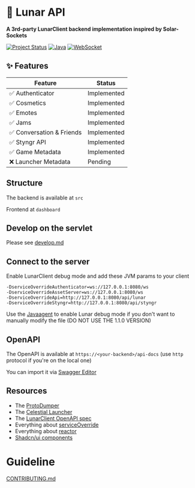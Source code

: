 # 🌙 Lunar API

**A 3rd-party LunarClient backend implementation inspired by Solar-Sockets**

[![Project Status](https://img.shields.io/badge/status-active-brightgreen.svg)]()
[![Java](https://img.shields.io/badge/Java-21+-orange?logo=openjdk)]()
[![WebSocket](https://img.shields.io/badge/WebSocket-API-blue?logo=websocket)]()

## ✨ Features

| Feature                  | Status      |
|--------------------------|-------------|
| ✅ Authenticator          | Implemented |
| ✅ Cosmetics              | Implemented |
| ✅ Emotes                 | Implemented |
| ✅ Jams                   | Implemented |
| ✅ Conversation & Friends | Implemented |
| ✅ Styngr API             | Implemented |
| ✅ Game Metadata          | Implemented |
| ❌ Launcher Metadata      | Pending     |


## Structure

The backend is available at `src`

Frontend at `dashboard`

## Develop on the servlet

Please see [develop.md](docs/develop.md)

## Connect to the server

Enable LunarClient debug mode and add these JVM params to your client

```text
-DserviceOverrideAuthenticator=ws://127.0.0.1:8080/ws
-DserviceOverrideAssetServer=ws://127.0.0.1:8080/ws
-DserviceOverrideApi=http://127.0.0.1:8080/api/lunar
-DserviceOverrideStyngr=http://127.0.0.1:8080/api/styngr
```

Use the [Javaagent](https://github.com/earthsworth/BrowserDebugger/releases) to enable Lunar debug mode
if you don't want to manually modify the file (DO NOT USE THE 1.1.0 VERSION)

## OpenAPI

The OpenAPI is available at `https://<your-backend>/api-docs` (use `http` protocol if you're on the local one)

You can import it via [Swagger Editor](https://editor-next.swagger.io/)

## Resources

- The [ProtoDumper](https://github.com/ManTouQAQ/ProtoDumper)
- The [Celestial Launcher](https://github.com/earthsworth/celestial)
- The [LunarClient OpenAPI spec](docs/lc-openapi.json)
- Everything about [serviceOverride](https://github.com/earthsworth/celestial/wiki/Service-Override)
- Everything about [reactor](https://projectreactor.io/)
- [Shadcn/ui components](https://ui.shadcn.com/docs/)

# Guideline

[CONTRIBUTING.md](./CONTRIBUTING.md)